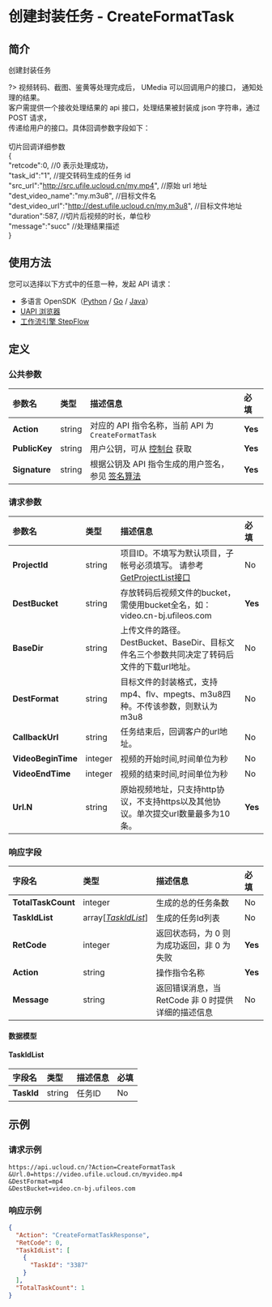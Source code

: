# 创建封装任务 - CreateFormatTask

## 简介

创建封装任务

?> 视频转码、截图、鉴黄等处理完成后， UMedia 可以回调用户的接口， 通知处理的结果。<br />客户需提供一个接收处理结果的 api 接口，处理结果被封装成 json 字符串，通过 POST 请求，<br />传递给用户的接口。具体回调参数字段如下：<br /><br />切片回调详细参数<br />{<br />"retcode":0, //0 表示处理成功，<br />"task_id":"1", //提交转码生成的任务 id<br />"src_url":"http://src.ufile.ucloud.cn/my.mp4", //原始 url 地址<br />"dest_video_name":"my.m3u8", //目标文件名<br />"dest_video_url":"http://dest.ufile.ucloud.cn/my.m3u8", //目标文件地址<br />"duration":587, //切片后视频的时长，单位秒<br />"message":"succ" //处理结果描述<br />}



## 使用方法

您可以选择以下方式中的任意一种，发起 API 请求：
- 多语言 OpenSDK（[Python](https://github.com/ucloud/ucloud-sdk-python3) / [Go](https://github.com/ucloud/ucloud-sdk-go) / [Java](https://github.com/ucloud/ucloud-sdk-java)）
- [UAPI 浏览器](https://console.ucloud.cn/uapi/detail?id=CreateFormatTask)
- [工作流引擎 StepFlow](https://console.ucloud.cn/stepflow/manage/)

## 定义

### 公共参数

| 参数名 | 类型 | 描述信息 | 必填 |
|:---|:---|:---|:---|
| **Action**     | string  | 对应的 API 指令名称，当前 API 为 `CreateFormatTask`                        | **Yes** |
| **PublicKey**  | string  | 用户公钥，可从 [控制台](https://console.ucloud.cn/uapi/apikey) 获取                                             | **Yes** |
| **Signature**  | string  | 根据公钥及 API 指令生成的用户签名，参见 [签名算法](api/summary/signature.md)  | **Yes** |

### 请求参数

| 参数名 | 类型 | 描述信息 | 必填 |
|:---|:---|:---|:---|
| **ProjectId** | string | 项目ID。不填写为默认项目，子帐号必须填写。 请参考[GetProjectList接口](api/summary/get_project_list) |No|
| **DestBucket** | string | 存放转码后视频文件的bucket，需使用bucket全名，如：video.cn-bj.ufileos.com |**Yes**|
| **BaseDir** | string | 上传文件的路径。DestBucket、BaseDir、目标文件名三个参数共同决定了转码后文件的下载url地址。 |No|
| **DestFormat** | string | 目标文件的封装格式，支持mp4、flv、mpegts、m3u8四种。不传该参数，则默认为m3u8 |No|
| **CallbackUrl** | string | 任务结束后，回调客户的url地址。 |No|
| **VideoBeginTime** | integer | 视频的开始时间,时间单位为秒 |No|
| **VideoEndTime** | integer | 视频的结束时间,时间单位为秒 |No|
| **Url.N** | string | 原始视频地址，只支持http协议，不支持https以及其他协议。单次提交url数量最多为10条。 |**Yes**|

### 响应字段

| 字段名 | 类型 | 描述信息 | 必填 |
|:---|:---|:---|:---|
| **TotalTaskCount** | integer | 生成的总的任务条数 |No|
| **TaskIdList** | array[[*TaskIdList*](#TaskIdList)] | 生成的任务Id列表 |No|
| **RetCode** | integer | 返回状态码，为 0 则为成功返回，非 0 为失败 |**Yes**|
| **Action** | string | 操作指令名称 |**Yes**|
| **Message** | string | 返回错误消息，当 RetCode 非 0 时提供详细的描述信息 |No|

#### 数据模型


#### TaskIdList

| 字段名 | 类型 | 描述信息 | 必填 |
|:---|:---|:---|:---|
| **TaskId** | string | 任务ID |No|

## 示例

### 请求示例
    
```
https://api.ucloud.cn/?Action=CreateFormatTask
&Url.0=https://video.ufile.ucloud.cn/myvideo.mp4
&DestFormat=mp4
&DestBucket=video.cn-bj.ufileos.com
```

### 响应示例
    
```json
{
  "Action": "CreateFormatTaskResponse",
  "RetCode": 0,
  "TaskIdList": [
    {
      "TaskId": "3387"
    }
  ],
  "TotalTaskCount": 1
}
```




